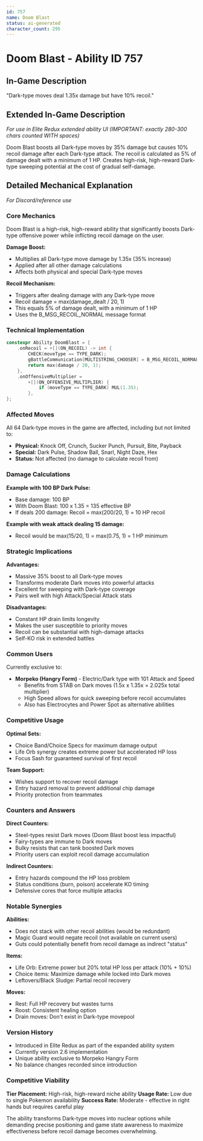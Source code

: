 ```yaml
---
id: 757
name: Doom Blast
status: ai-generated
character_count: 295
---
```


# Doom Blast - Ability ID 757

## In-Game Description
"Dark-type moves deal 1.35x damage but have 10% recoil."

## Extended In-Game Description
*For use in Elite Redux extended ability UI (IMPORTANT: exactly 280-300 chars counted WITH spaces)*

Doom Blast boosts all Dark-type moves by 35% damage but causes 10% recoil damage after each Dark-type attack. The recoil is calculated as 5% of damage dealt with a minimum of 1 HP. Creates high-risk, high-reward Dark-type sweeping potential at the cost of gradual self-damage.

## Detailed Mechanical Explanation
*For Discord/reference use*

### Core Mechanics
Doom Blast is a high-risk, high-reward ability that significantly boosts Dark-type offensive power while inflicting recoil damage on the user.

**Damage Boost:**
- Multiplies all Dark-type move damage by 1.35x (35% increase)
- Applied after all other damage calculations
- Affects both physical and special Dark-type moves

**Recoil Mechanism:**
- Triggers after dealing damage with any Dark-type move
- Recoil damage = max(damage_dealt / 20, 1)
- This equals 5% of damage dealt, with a minimum of 1 HP
- Uses the B_MSG_RECOIL_NORMAL message format

### Technical Implementation
```cpp
constexpr Ability DoomBlast = {
    .onRecoil = +[](ON_RECOIL) -> int {
        CHECK(moveType == TYPE_DARK);
        gBattleCommunication[MULTISTRING_CHOOSER] = B_MSG_RECOIL_NORMAL;
        return max(damage / 20, 1);
    },
    .onOffensiveMultiplier =
        +[](ON_OFFENSIVE_MULTIPLIER) {
            if (moveType == TYPE_DARK) MUL(1.35);
        },
};
```

### Affected Moves
All 64 Dark-type moves in the game are affected, including but not limited to:
- **Physical:** Knock Off, Crunch, Sucker Punch, Pursuit, Bite, Payback
- **Special:** Dark Pulse, Shadow Ball, Snarl, Night Daze, Hex
- **Status:** Not affected (no damage to calculate recoil from)

### Damage Calculations
**Example with 100 BP Dark Pulse:**
- Base damage: 100 BP
- With Doom Blast: 100 x 1.35 = 135 effective BP
- If deals 200 damage: Recoil = max(200/20, 1) = 10 HP recoil

**Example with weak attack dealing 15 damage:**
- Recoil would be max(15/20, 1) = max(0.75, 1) = 1 HP minimum

### Strategic Implications
**Advantages:**
- Massive 35% boost to all Dark-type moves
- Transforms moderate Dark moves into powerful attacks
- Excellent for sweeping with Dark-type coverage
- Pairs well with high Attack/Special Attack stats

**Disadvantages:**
- Constant HP drain limits longevity
- Makes the user susceptible to priority moves
- Recoil can be substantial with high-damage attacks
- Self-KO risk in extended battles

### Common Users
Currently exclusive to:
- **Morpeko (Hangry Form)** - Electric/Dark type with 101 Attack and Speed
  - Benefits from STAB on Dark moves (1.5x x 1.35x = 2.025x total multiplier)
  - High Speed allows for quick sweeping before recoil accumulates
  - Also has Electrocytes and Power Spot as alternative abilities

### Competitive Usage
**Optimal Sets:**
- Choice Band/Choice Specs for maximum damage output
- Life Orb synergy creates extreme power but accelerated HP loss
- Focus Sash for guaranteed survival of first recoil

**Team Support:**
- Wishes support to recover recoil damage
- Entry hazard removal to prevent additional chip damage
- Priority protection from teammates

### Counters and Answers
**Direct Counters:**
- Steel-types resist Dark moves (Doom Blast boost less impactful)
- Fairy-types are immune to Dark moves
- Bulky resists that can tank boosted Dark moves
- Priority users can exploit recoil damage accumulation

**Indirect Counters:**
- Entry hazards compound the HP loss problem
- Status conditions (burn, poison) accelerate KO timing
- Defensive cores that force multiple attacks

### Notable Synergies
**Abilities:**
- Does not stack with other recoil abilities (would be redundant)
- Magic Guard would negate recoil (not available on current users)
- Guts could potentially benefit from recoil damage as indirect "status"

**Items:**
- Life Orb: Extreme power but 20% total HP loss per attack (10% + 10%)
- Choice items: Maximize damage while locked into Dark moves
- Leftovers/Black Sludge: Partial recoil recovery

**Moves:**
- Rest: Full HP recovery but wastes turns
- Roost: Consistent healing option
- Drain moves: Don't exist in Dark-type movepool

### Version History
- Introduced in Elite Redux as part of the expanded ability system
- Currently version 2.6 implementation
- Unique ability exclusive to Morpeko Hangry Form
- No balance changes recorded since introduction

### Competitive Viability
**Tier Placement:** High-risk, high-reward niche ability
**Usage Rate:** Low due to single Pokemon availability
**Success Rate:** Moderate - effective in right hands but requires careful play

The ability transforms Dark-type moves into nuclear options while demanding precise positioning and game state awareness to maximize effectiveness before recoil damage becomes overwhelming.